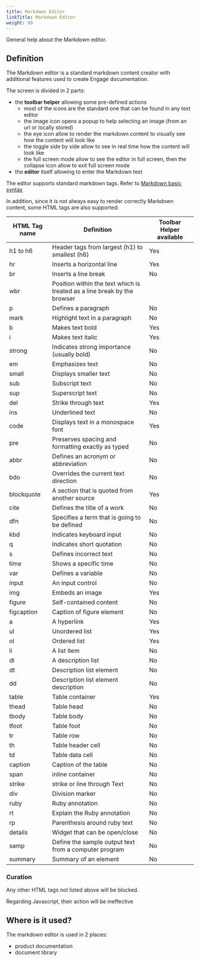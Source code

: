 ```yaml
---
title: Markdown Editor
linkTitle: Markdown Editor
weight: 80
---
```


General help about the Markdown editor.

## Definition

The Markdown editor is a standard markdown content creator with additional features used to create Engage documentation.

The screen is divided in 2 parts:

* the **toolbar helper** allowing some pre-defined actions
    * most of the icons are the standard one that can be found in any text editor
    * the image icon opens a popup to help selecting an image (from an url or locally stored)
    * the eye icon allow to render the markdown content to visually see how the content will look like
    * the toggle side by side allow to see in real time how the content will look like
    * the full screen mode allow to see the editor in full screen, then the collapse icon allow to exit full screen mode
* the **editor** itself allowing to enter the Markdown text

The editor supports standard markdown tags. Refer to [Markdown basic syntax](https://www.markdownguide.org/basic-syntax/)

In addition, since it is not always easy to render correctly Markdown content, some HTML tags are also supported:

|HTML Tag name | Definition | Toolbar Helper available |
|--------------|------------|--------|
| h1 to h6 | Header tags from largest (h1) to smallest (h6) | Yes |
| hr | Inserts a horizontal line | Yes |
| br | Inserts a line break | No |
| wbr | Position within the text which is treated as a line break by the browser| |
| p | Defines a paragraph | No |
| mark | Highlight text in a paragraph | No |
| b | Makes text bold | Yes |
| i | Makes text italic | Yes |
| strong | Indicates strong importance (usually bold) | No |
| em | Emphasizes text | No |
| small | Displays smaller text | No |
| sub | Subscript text | No |
| sup | Superscript text | No |
| del | Strike through text | Yes |
| ins | Underlined text | No |
| code | Displays text in a monospace font | Yes |
| pre | Preserves spacing and formatting exactly as typed | No |
| abbr | Defines an acronym or abbreviation | No |
| bdo | Overrides the current text direction | No |
| blockquote | A section that is quoted from another source | Yes |
| cite | Defines the title of a work | No |
| dfn | Specifies a term that is going to be defined | No |
| kbd | Indicates keyboard input | No |
| q | Indicates short quotation | No |
| s | Defines incorrect text | No |
| time | Shows a specific time | No |
| var | Defines a variable | No |
| input | An input control | No |
| img | Embeds an image | Yes |
| figure | Self-contained content | No |
| figcaption | Caption of figure element | No |
| a | A hyperlink | Yes |
| ul | Unordered list | Yes |
| ol | Ordered list | Yes |
| li | A list item | No |
| dl | A description list | No |
| dt | Description list element | No |
| dd | Description list element description | No |
| table | Table container | Yes |
| thead | Table head | No |
| tbody | Table body | No |
| tfoot | Table foot | No |
| tr | Table row | No |
| th | Table header cell | No |
| td | Table data cell | No|
| caption | Caption of the table | No |
| span | inline container | No |
| strike | strike or line through Text | No |
| div | Division marker | No |
| ruby | Ruby annotation | No |
| rt | Explain the Ruby annotation | No |
| rp | Parenthesis around ruby text | No |
| details | Widget that can be open/close | No |
| samp | Define the sample output text from a computer program | No |
| summary | Summary of an element | No |

### Curation

Any other HTML tags not listed above will be blocked.

Regarding Javascript, their action will be ineffective

## Where is it used?

The markdown editor is used in 2 places:

* product documentation
* document library